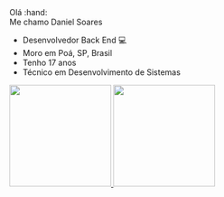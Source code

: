 <div>
  Olá :hand: <br>
  Me chamo Daniel Soares
  
  * Desenvolvedor Back End :computer:
  * Moro em Poá, SP,  Brasil
  * Tenho 17 anos
  * Técnico em Desenvolvimento de Sistemas  
</div>

<div>
  <a href="https://github.com/Daniel2019">
  <img height="180em" src="https://github-readme-stats.vercel.app/api?username=daniel2019&show_icons=true&theme=dark&include_all_commits=true&count_private=true"/>
  <img height="180em" src="https://github-readme-stats.vercel.app/api/top-langs/?username=daniel2019&layout=compact&langs_count=7&theme=dark"/>
</div>
